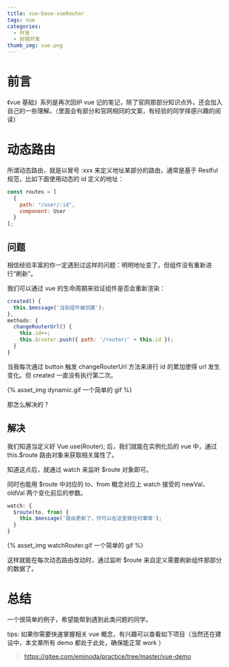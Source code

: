 ```yaml
---
title: vue-base-vueRouter
tags: vue
categories:
  - 开发
  - 前端开发
thumb_img: vue.png
---
```


# 前言

《vue 基础》系列是再次回炉 vue 记的笔记，除了官网那部分知识点外，还会加入自己的一些理解。（里面会有部分和官网相同的文案，有经验的同学择感兴趣的阅读）

# 动态路由

所谓动态路由，就是以冒号 :xxx 来定义地址某部分的路由，通常是基于 Restful 规范，比如下面使用动态的 id 定义的地址：

```js
const routes = [
  {
    path: "/user/:id",
    component: User
  }
];
```

## 问题

相信经验丰富的你一定遇到过这样的问题：明明地址变了，但组件没有重新进行“刷新”。

我们可以通过 vue 的生命周期来验证组件是否会重新渲染：

```js
created() {
  this.$message('当前组件被创建');
},
methods: {
  changeRouterUrl() {
    this.id++;
    this.$router.push({ path: '/router/' + this.id });
  }
}
```

当我每次通过 button 触发 changeRouterUrl 方法来进行 id 的累加使得 url 发生变化。但 created 一直没有执行第二次。

{% asset_img dynamic.gif 一个简单的 gif %}

那怎么解决的？

## 解决

我们知道当定义好 Vue.use(Router); 后，我们就能在实例化后的 vue 中，通过 this.\$route 路由对象来获取相关属性了。

知道这点后，就通过 watch 来监听 \$route 对象即可。

同时也能用 \$route 中对应的 to、from 概念对应上 watch 接受的 newVal、oldVal 两个变化前后的参数。

```js
watch: {
  $route(to, from) {
    this.$message('路由更新了，你可以在这里做任何事情');
  }
}
```

{% asset_img watchRouter.gif 一个简单的 gif %}

这样就能在每次动态路由改动时，通过监听 \$route 来自定义需要刷新组件那部分的数据了。

# 总结

一个很简单的例子，希望能帮到遇到此类问题的同学。

tips: 如果你需要快速掌握相关 vue 概念，有兴趣可以查看如下项目（当然还在建设中，本文章所有 demo 都处于此处，确保能正常 work ）

> https://gitee.com/eminoda/practice/tree/master/vue-demo

